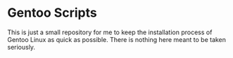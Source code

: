 Gentoo Scripts
==============

This is just a small repository for me to keep the installation process of Gentoo Linux as quick as possible. There is nothing here meant to be taken seriously.
